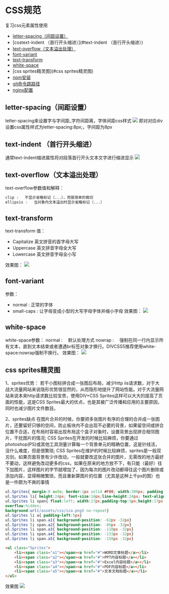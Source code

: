 # CSS规范

复习css元素属性使用
* [letter-spacing（间距设置）](#letter-spacing（间距设置）)
* [csstext-indent （首行开头缩进）](#text-indent （首行开头缩进）)
* [text-overflow（文本溢出处理）](#text-overflow（文本溢出处理）)
* [font-variant](#font-variant)
* [text-transform](#text-transform)
* [white-space](#white-space)
* [css sprites精灵图](#css sprites精灵图)
* [npm安装](#npm安装)
* [git命令跳路径](#git命令跳路径)
* [nginx配置](#nginx配置)

## letter-spacing（间距设置）

letter-spacing来设置字与字间距_字符间距离，字体间距css样式
![](/assets/css/1_100321083643_1.png)
即对对应div设置css属性样式为letter-spacing:8px;，字间距为8px

## text-indent （首行开头缩进）
通常text-indent缩进属性将对段落首行开头文本文字进行缩进显示
![](/assets/css/1_130210003131_1.png)

## text-overflow（文本溢出处理）
text-overflow参数值和解释：


```css
clip : 　不显示省略标记（...），而是简单的裁切
ellipsis : 　当对象内文本溢出时显示省略标记（...）

```
## text-transform

text-transform 值：
* Capitalize 英文拼音的首字母大写
* Uppercase 英文拼音字母全大写
* Lowercase 英文拼音字母全小写

效果图：
![](/assets/css/1_130204122514_1.png)


##  font-variant
参数： 
* normal : 正常的字体
* small-caps : 让字母变成小型的大写字母字体并缩小字母
效果图：
![](/assets/css/1_130204142255_1.png)

##  white-space

white-space参数：
normal : 　默认处理方式
nowrap : 　强制在同一行内显示所有文本，直到文本结束或者遭遇br标签对象才换行。DIVCSS5推荐使用white-space:nowrap强制不换行。
效果图：
![](/assets/css/1_130211165058_1.png)

## css sprites精灵图

1、sprites优势：
若干小图标拼合成一张图后布局，减少http iis请求数，对于大战大流量网站来说隐形优势很显然的，从而隐形地提升了网站性能。对于大流量网站来说本来http请求数比较宝贵，使用DIV+CSS Sprites这样可以大大的提高了页面的性能，这是CSS Sprites最大的优点，也是其被广泛传播和应用的主要原因，同时也减少图片文件数目。

2、sprites缺点
在图片合并的时候，你要把多张图片有序的合理的合并成一张图片，还要留好只够的空间，防止板块内不会出现不必要的背景，如果留空间或拼合位置不合适，在布局时容易出现布局这个盒子对象时，设置背景出现拼合相邻图片，干扰图片的情况;
CSS Sprites在开发的时候比较麻烦，你要通过photoshop(PS)或其他工具测量计算每一个背景单元的精确位置，这是针线活，没什么难度，但是很繁琐;
CSS Sprites在维护的时候比较麻烦，sprites是一般双刃剑，如果页面背景有少许改动，一般就要改这张合并的图片，无需改的地方最好不要动，这样避免改动更多的css，如果在原来的地方放不下，有只能（最好）往下加图片，这样图片的字节就增加了，因为每次的图片改动都得往这个图片删除或添加内容，显得稍微繁琐，而且重新算图片的位置（尤其是这种上千px的图）也是一件颇为不爽的事情
```css
ul.Sprites{ margin:0 auto; border:1px solid #F00; width:300px; padding:10px;} 
ul.Sprites li{ height:24px; font-size:14px;line-height:24px; text-align:left; overflow:hidden} 
ul.Sprites li span{ float:left; width:17px;padding-top:5px;height:17px;  
overflow:hidden;
background:url(/assets/css/ico.png) no-repeat} 
ul.Sprites li a{ padding-left:5px} 
ul.Sprites li span.a1{ background-position: -62px -32px} 
ul.Sprites li span.a2{ background-position: -86px -32px} 
ul.Sprites li span.a3{ background-position: -110px -32px} 
ul.Sprites li span.a4{ background-position: -133px -32px} 
ul.Sprites li span.a5{ background-position: -158px -32px}
```


```html
<ul class="Sprites">
	<li><span class="a1"></span><a href="#">WORD文章标题</a></li>
    <li><span class="a2"></span><a href="#">PPT内容标题</a></li>
	<li><span class="a3"></span><a href="#">Excel内容标题</a></li>
    <li><span class="a4"></span><a href="#">PDF内容标题</a></li>
    <li><span class="a5"></span><a href="#">文本文档标题</a></li>
</ul>
```
效果图
![](/assets/css/1_141201152210_1.png)



